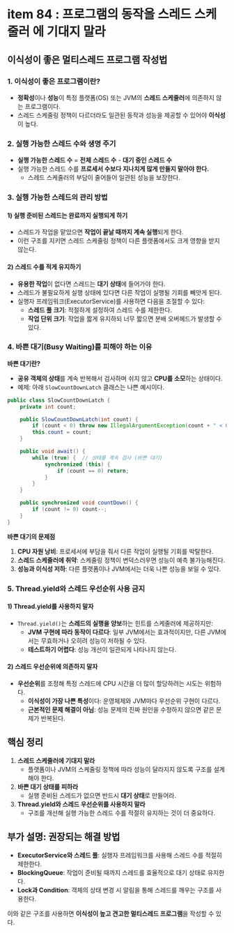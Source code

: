 # item 84 : 프로그램의 동작을 스레드 스케줄러 에 기대지 말라

## **이식성이 좋은 멀티스레드 프로그램 작성법**

### **1. 이식성이 좋은 프로그램이란?**

* **정확성**이나 **성능**이 특정 플랫폼(OS) 또는 JVM의 **스레드 스케줄러**에 의존하지 않는 프로그램이다.
* 스레드 스케줄링 정책이 다르더라도 일관된 동작과 성능을 제공할 수 있어야 **이식성**이 높다.

### **2. 실행 가능한 스레드 수와 생명 주기**

* **실행 가능한 스레드 수** = **전체 스레드 수** - **대기 중인 스레드 수**
* 실행 가능한 스레드 수를 **프로세서 수보다 지나치게 많게 만들지 말아야 한다.**
  * 스레드 스케줄러의 부담이 줄어들어 일관된 성능을 보장한다.

### **3. 실행 가능한 스레드의 관리 방법**

#### **1) 실행 준비된 스레드는 완료까지 실행되게 하기**

* 스레드가 작업을 맡았으면 **작업이 끝날 때까지 계속 실행**되게 한다.
* 이런 구조를 지키면 스레드 스케줄링 정책이 다른 플랫폼에서도 크게 영향을 받지 않는다.

#### **2) 스레드 수를 적게 유지하기**

* **유용한 작업**이 없다면 스레드는 **대기 상태**에 들어가야 한다.
* 스레드가 불필요하게 실행 상태에 있다면 다른 작업이 실행될 기회를 빼앗게 된다.
* 실행자 프레임워크(ExecutorService)를 사용하면 다음을 조절할 수 있다:
  * **스레드 풀 크기**: 적절하게 설정하여 스레드 수를 제한한다.
  * **작업 단위 크기**: 작업을 짧게 유지하되 너무 짧으면 분배 오버헤드가 발생할 수 있다.

### **4. 바쁜 대기(Busy Waiting)를 피해야 하는 이유**

**바쁜 대기란?**

* **공유 객체의 상태**를 계속 반복해서 검사하며 쉬지 않고 **CPU를 소모**하는 상태이다.
* 예제: 아래 `SlowCountDownLatch` 클래스는 나쁜 예시이다.

```java
public class SlowCountDownLatch {
    private int count;

    public SlowCountDownLatch(int count) {
        if (count < 0) throw new IllegalArgumentException(count + " < 0");
        this.count = count;
    }

    public void await() {
        while (true) {  // 상태를 계속 검사 (바쁜 대기)
            synchronized (this) {
                if (count == 0) return;
            }
        }
    }

    public synchronized void countDown() {
        if (count != 0) count--;
    }
}
```

**바쁜 대기의 문제점**

1. **CPU 자원 낭비**: 프로세서에 부담을 줘서 다른 작업이 실행될 기회를 박탈한다.
2. **스레드 스케줄러에 취약**: 스케줄링 정책이 변덕스러우면 성능이 예측 불가능해진다.
3. **성능과 이식성 저하**: 다른 플랫폼이나 JVM에서는 더욱 나쁜 성능을 보일 수 있다.

### **5. Thread.yield와 스레드 우선순위 사용 금지**

#### **1) Thread.yield를 사용하지 말자**

* `Thread.yield()`는 **스레드의 실행을 양보**하는 힌트를 스케줄러에 제공하지만:
  * **JVM 구현에 따라 동작이 다르다**: 일부 JVM에서는 효과적이지만, 다른 JVM에서는 무효하거나 오히려 성능이 저하될 수 있다.
  * **테스트하기 어렵다**: 성능 개선이 일관되게 나타나지 않는다.

#### **2) 스레드 우선순위에 의존하지 말자**

* **우선순위**를 조정해 특정 스레드에 CPU 시간을 더 많이 할당하려는 시도는 위험하다.
  * **이식성이 가장 나쁜 특성**이다: 운영체제와 JVM마다 우선순위 구현이 다르다.
  * **근본적인 문제 해결이 아님**: 성능 문제의 진짜 원인을 수정하지 않으면 같은 문제가 반복된다.

## **핵심 정리**

1. **스레드 스케줄러에 기대지 말라**
   * 플랫폼이나 JVM의 스케줄링 정책에 따라 성능이 달라지지 않도록 구조를 설계해야 한다.
2. **바쁜 대기 상태를 피하라**
   * 실행 준비된 스레드가 없으면 반드시 **대기 상태**로 만들어라.
3. **Thread.yield와 스레드 우선순위를 사용하지 말라**
   * 구조를 개선해 실행 가능한 스레드 수를 적절히 유지하는 것이 더 중요하다.

## **부가 설명: 권장되는 해결 방법**

* **ExecutorService와 스레드 풀**: 실행자 프레임워크를 사용해 스레드 수를 적절히 제한한다.
* **BlockingQueue**: 작업이 준비될 때까지 스레드를 효율적으로 대기 상태로 유지한다.
* **Lock과 Condition**: 객체의 상태 변경 시 알림을 통해 스레드를 깨우는 구조를 사용한다.

이와 같은 구조를 사용하면 **이식성이 높고 견고한 멀티스레드 프로그램**을 작성할 수 있다.
